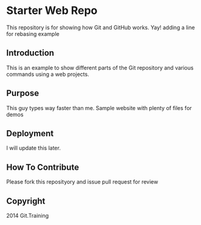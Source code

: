 # Starter Web Repo

This repository is for showing how Git and GitHub works. Yay!
adding a line for rebasing example
## Introduction
This is an example to show different parts of the Git repository and various commands using a web projects.

## Purpose
This guy types way faster than me.
Sample website with plenty of files for demos
## Deployment 
I will update this later.

## How To Contribute
Please fork this reposityory and issue pull request for review

## Copyright
   2014 Git.Training
